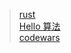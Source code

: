 > [rust](https://course.rs)       
> [Hello 算法](https://www.hello-algo.com/)     
> [codewars](https://www.codewars.com/)